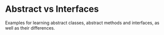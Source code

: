 # Abstract vs Interfaces

Examples for learning abstract classes, abstract methods and interfaces, as well as their differences.
